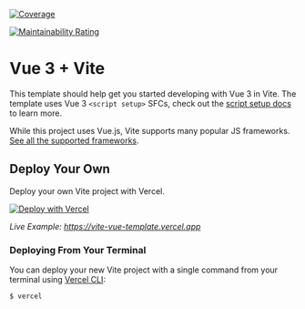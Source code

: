 [![Coverage](https://sonarcloud.io/api/project_badges/measure?project=SkillSwapMUIC_frontend_vercel&metric=coverage)](https://sonarcloud.io/summary/new_code?id=SkillSwapMUIC_frontend_vercel)

[![Maintainability Rating](https://sonarcloud.io/api/project_badges/measure?project=SkillSwapMUIC_frontend_vercel&metric=sqale_rating)](https://sonarcloud.io/summary/new_code?id=SkillSwapMUIC_frontend_vercel)

# Vue 3 + Vite

This template should help get you started developing with Vue 3 in Vite. The template uses Vue 3 `<script setup>` SFCs, check out the [script setup docs](https://v3.vuejs.org/api/sfc-script-setup.html#sfc-script-setup) to learn more.

While this project uses Vue.js, Vite supports many popular JS frameworks. [See all the supported frameworks](https://vitejs.dev/guide/#scaffolding-your-first-vite-project).

## Deploy Your Own

Deploy your own Vite project with Vercel.

[![Deploy with Vercel](https://vercel.com/button)](https://vercel.com/new/clone?repository-url=https://github.com/vercel/vercel/tree/main/examples/vite&template=vite)

_Live Example: https://vite-vue-template.vercel.app_

### Deploying From Your Terminal

You can deploy your new Vite project with a single command from your terminal using [Vercel CLI](https://vercel.com/download):

```shell
$ vercel
```